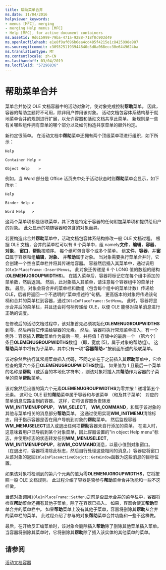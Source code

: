 ```yaml
---
title: 帮助菜单合并
ms.date: 11/04/2016
helpviewer_keywords:
- menus [MFC], merging
- merging Help menus [MFC]
- Help [MFC], for active document containers
ms.assetid: 9d615999-79ba-471a-9288-718f0c903d49
ms.openlocfilehash: e1e8f9af696b6ea4cd485f4215e1c8425098e987
ms.sourcegitcommit: c3093251193944840e3d0a068ecc30e6449624ba
ms.translationtype: MT
ms.contentlocale: zh-CN
ms.lasthandoff: 03/04/2019
ms.locfileid: "57296836"
---
```

# <a name="help-menu-merging"></a>帮助菜单合并

菜单合并协议 OLE 文档容器中的活动对象时，使对象完成控制**帮助**菜单。 因此，容器的帮助主题将不可用，除非用户停用该对象。 活动文档包容体系结构基于就地菜单合并的规则进行扩展，以允许容器和活动文档共享此菜单。 新规则是一些有关哪些组件拥有菜单的哪个部分以及如何构造共享菜单的额外约定。

新约定很简单。 在活动文档中**帮助**菜单还拥有两个顶级菜单项进行组织，如下所示：

`Help`

`Container Help >`

`Object Help    >`

例如，当 Word 部分是 Office 活页夹中处于活动状态时则**帮助**菜单会显示，如下所示：

`Help`

`Binder Help >`

`Word Help   >`

这两个菜单项都是级联菜单，其下方是特定于容器的任何附加菜单项和提供给用户的对象。 此处显示的项随容器和包含的对象而异。

若要构造此合并**帮助**菜单中，活动文档包容体系结构修改一般 OLE 文档过程。 根据 OLE 文档，合并的菜单栏可以有 6 个菜单中，组 namely**文件**，**编辑**，**容器**，**对象**， **窗口**，**帮助**按顺序。 每个组可包含零个或多个菜单。 组**文件**，**容器**，并**窗口**属于容器和组**编辑**，**对象、** 并**帮助**属于对象。 当对象需要执行菜单合并时，它会创建一个空白菜单栏并将其传递给容器。 容器然后插入其菜单中，通过调用`IOleInPlaceFrame::InsertMenus`。 此对象还传递是 6 个 LONG 值的数组的结构 (**OLEMENUGROUPWIDTHS**)。 在插入菜单后，容器将标记它在每个组中添加的菜单数，然后返回。 然后，此对象插入其菜单，请注意每个容器组中的菜单计数。 最后，对象会将合并的菜单栏和数组（包含每个组中的菜单计数）传递给 OLE，后者将返回一个不透明的“菜单描述符”句柄。 更高版本的对象将传递该句柄和合并的菜单栏到容器，通过`IOleInPlaceFrame::SetMenu`。 此时，容器将显示合并后的菜单栏，并且还会将句柄传递给 OLE，以便 OLE 能够对菜单消息进行正确的调度。

在修改后的活动文档过程中，该对象首先必须初始化**OLEMENUGROUPWIDTHS**到零，然后再将它传递给容器的元素。 然后，容器将执行常规菜单插入，有一个例外：容器插入**帮助**菜单作为最后一项，并将值 1 存储中的最后一个 （第六个） 条目**OLEMENUGROUPWIDTHS**数组 （即，宽度 [5]，属于对象的帮助组）。 这**帮助**菜单中将有为子菜单，其中只有一项"**容器帮助**>"按前面所述的级联菜单。

该对象然后执行其常规菜单插入代码，不同之处在于之前插入其**帮助**菜单中，它会检查的第六个条目**OLEMENUGROUPWIDTHS**数组。 如果值为 1 且最后一个菜单的名称是**帮助**（或适当的本地化字符串），则该对象将插入其**帮助**作为容器的子菜单的菜单**帮助**菜单。

该对象然后设置的第六个元素**OLEMENUGROUPWIDTHS**为零并按 1 递增第五个元素。 这可让 OLE 获知**帮助**菜单属于容器和与该菜单 （和及其子菜单） 对应的菜单消息应路由到的容器。 这样，它将该容器负责转发**WM_INITMENUPOPUP**， **WM_SELECT**， **WM_COMMAND**，和属于该对象的其他与菜单相关的消息部分**帮助**菜单。 这通过使用实现**WM_INITMENU**清除标志，用于指示容器是否在用户导航到对象的**帮助**菜单。 然后监视容器**WM_MENUSELECT**进入或退出任何项**帮助**容器未自行添加的菜单。 在进入时，这意味着用户已导航到某个对象菜单，因此容器设置的"in object Help menu"标志，并使用标志的状态转发任何**WM_MENUSELECT**， **WM_INITMENUPOPUP**，和**WM_COMMAND**消息，以最小值到对象窗口。 （在退出时，容器将清除此标志，然后自行处理这些相同的消息。）容器应将窗口从该对象的返回`IOleInPlaceActiveObejct::GetWindow`函数为这些消息的目标位置。

如果该对象将检测到的第六个元素的值为零**OLEMENUGROUPWIDTHS**，它将按照一般 OLE 文档规则。 此过程介绍了容器是否参与**帮助**菜单合并功能和一些不这样做。

当该对象调用`IOleInPlaceFrame::SetMenu`之前是否显示合并的菜单栏中，容器将检查**帮助**菜单还拥有其他子菜单，除了在容器已插入。 如果，容器会使其**帮助**菜单合并的菜单栏中。 如果**帮助**菜单上没有其他子菜单，容器将删除其**帮助**从合并的菜单栏的菜单。 此过程介绍了参与的对象**帮助**菜单合并功能和一些不这样做。

最后，在开始反汇编菜单时，该对象会删除插入**帮助**除了删除其他菜单插入菜单。 当容器将删除其菜单时，它将删除其**帮助**除了插入该实体的其他菜单的菜单。

## <a name="see-also"></a>请参阅

[活动文档容器](../mfc/active-document-containers.md)
